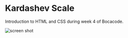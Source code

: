 # Kardashev Scale

Introduction to HTML and CSS during week 4 of Bocacode.

![screen shot](./src/images/readme.png)
